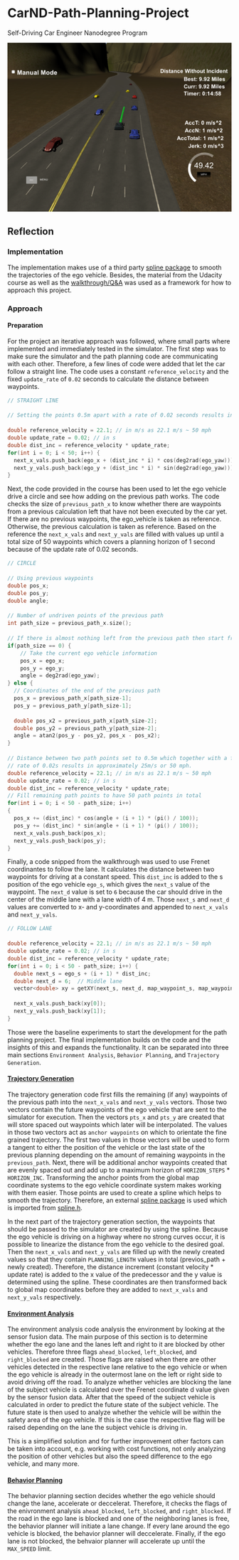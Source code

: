 # CarND-Path-Planning-Project
Self-Driving Car Engineer Nanodegree Program

![Project_Image](./images/collision_free_driving_1.PNG)

## Reflection

### Implementation
The implementation makes use of a third party [spline package](http://kluge.in-chemnitz.de/opensource/spline/) to smooth the trajectories of the ego vehicle. Besides, the material from the Udacity course as well as the [walkthrough/Q&A](https://www.youtube.com/watch?v=7sI3VHFPP0w) was used as a framework for how to approach this project.

### Approach

#### Preparation
For the project an iterative approach was followed, where small parts where implemented and immediately tested in the simulator. The first step was to make sure the simulator and the path planning code are communicating with each other. Therefore, a few lines of code were added that let the car follow a straight line. The code uses a constant `reference_velocity` and the fixed `update_rate` of `0.02` seconds to calculate the distance between waypoints.

```c++
// STRAIGHT LINE

// Setting the points 0.5m apart with a rate of 0.02 seconds results in approximateley 25m/s which is approximately 50mph 

double reference_velocity = 22.1; // in m/s as 22.1 m/s ~ 50 mph
double update_rate = 0.02; // in s
double dist_inc = reference_velocity * update_rate;
for(int i = 0; i < 50; i++) {
  next_x_vals.push_back(ego_x + (dist_inc * i) * cos(deg2rad(ego_yaw)));
  next_y_vals.push_back(ego_y + (dist_inc * i) * sin(deg2rad(ego_yaw)));
}
```

Next, the code provided in the course has been used to let the ego vehicle drive a circle and see how adding on the previous path works. The code checks the size of `previous_path_x` to know whether there are waypoints from a previous calculation left that have not been executed by the car yet. If there are no previous waypoints, the ego_vehicle is taken as reference. Otherwise, the previous calculation is taken as reference. Based on the reference the `next_x_vals` and `next_y_vals` are filled with values up until a total size of 50 waypoints which covers a planning horizon of 1 second because of the update rate of 0.02 seconds. 

```c++
// CIRCLE

// Using previous waypoints
double pos_x;
double pos_y;
double angle;

// Number of undriven points of the previous path
int path_size = previous_path_x.size();

// If there is almost nothing left from the previous path then start from scratch
if(path_size == 0) {
    // Take the current ego vehicle information
    pos_x = ego_x;
    pos_y = ego_y;
    angle = deg2rad(ego_yaw);
} else {
  // Coordinates of the end of the previous path
  pos_x = previous_path_x[path_size-1];
  pos_y = previous_path_y[path_size-1];

  double pos_x2 = previous_path_x[path_size-2];
  double pos_y2 = previous_path_y[path_size-2];
  angle = atan2(pos_y - pos_y2, pos_x - pos_x2);
}

// Distance between two path points set to 0.5m which together with a frame 
// rate of 0.02s results in approximately 25m/s or 50 mph.
double reference_velocity = 22.1; // in m/s as 22.1 m/s ~ 50 mph
double update_rate = 0.02; // in s
double dist_inc = reference_velocity * update_rate;
// Fill remaining path points to have 50 path points in total
for(int i = 0; i < 50 - path_size; i++)
{    
  pos_x += (dist_inc) * cos(angle + (i + 1) * (pi() / 100));
  pos_y += (dist_inc) * sin(angle + (i + 1) * (pi() / 100));
  next_x_vals.push_back(pos_x);
  next_y_vals.push_back(pos_y);
}
```

Finally, a code snipped from the walkthrough was used to use Frenet coordinantes to follow the lane. It calculates the distance between two waypoints for driving at a constant speed. This `dist_inc` is added to the s position of the ego vehicle `ego_s`, which gives the `next_s` value of the waypoint. The `next_d` value is set to `6` because the car should drive in the center of the middle lane with a lane width of 4 m. Those `next_s` and `next_d` values are converted to x- and y-coordinates and appended to `next_x_vals` and `next_y_vals`.

```c++
// FOLLOW LANE

double reference_velocity = 22.1; // in m/s as 22.1 m/s ~ 50 mph
double update_rate = 0.02; // in s
double dist_inc = reference_velocity * update_rate;
for(int i = 0; i < 50 - path_size; i++) {
  double next_s = ego_s + (i + 1) * dist_inc;
  double next_d = 6;  // Middle lane
  vector<double> xy = getXY(next_s, next_d, map_waypoint_s, map_waypoints_x, map_waypoints_y);

  next_x_vals.push_back(xy[0]);
  next_y_vals.push_back(xy[1]);
}
```

Those were the baseline experiments to start the development for the path planning project. The final implementation builds on the code and the insights of this and expands the functionality. It can be separated into three main sections `Environment Analysis`, `Behavior Planning`, and `Trajectory Generation`.

#### [Trajectory Generation](./src/main.cpp#L372)

The trajectory generation code first fills the remaining (if any) waypoints of the previous path into the `next_x_vals` and `next_y_vals` vectors. Those two vectors contain the future waypoints of the ego vehicle that are sent to the simulator for execution. Then the vectors `pts_x` and `pts_y` are created that will store spaced out waypoints which later will be interpolated. The values in those two vectors act as `anchor waypoints` on which to orientate the fine grained trajectory. The first two values in those vectors will be used to form a tangent to either the position of the vehicle or the last state of the previous planning depending on the amount of remaining waypoints in the `previous_path`. Next, there will be additional anchor waypoints created that are evenly spaced out and add up to a maximum horizon of `HORIZON_STEPS` * `HORIZON_INC`. Transforming the anchor points from the global map coordinate systems to the ego vehicle coordinate system makes working with them easier. Those points are used to create a spline which helps to smooth the trajectory. Therefore, an external [spline package](http://kluge.in-chemnitz.de/opensource/spline/) is used which is imported from [spline.h](./src/spline.h).

In the next part of the trajectory generation section, the waypoints  that should be passed to the simulator are created by using the spline. Because the ego vehicle is driving on a highway where no strong curves occur, it is possible to linearize the distance from the ego vehicle to the desired goal. Then the `next_x_vals` and `next_y_vals` are filled up with the newly created values so that they contain `PLANNING_LENGTH` values in total (previos_path + newly created). Therefore, the distance increment (constant velocity * update rate) is added to the x value of the predecessor and the y value is determined using the spline. These coordinates are then transformed back to global map coordinates before they are added to `next_x_vals` and `next_y_vals` respectively.

#### [Environment Analysis](./src/main.cpp#L305)

The environment analysis code analysis the environment by looking at the sensor fusion data. The main purpose of this section is to determine whether the ego lane and the lanes left and right to it are blocked by other vehicles. Therefore three flags `ahead_blocked`, `left_blocked`, and `right_blocked` are created. Those flags are raised when there are other vehicles detected in the respective lane relative to the ego vehicle or when the ego vehicle is already in the outermost lane on the left or right side to avoid driving off the road. To analyze whether vehicles are blocking the lane of the subject vehicle is calculated over the Frenet coordinate d value given by the sensor fusion data. After that the speed of the subject vehicle is calculated in order to predict the future state of the subject vehicle. The future state is then used to analyze whether the vehicle will be within the safety area of the ego vehicle. If this is the case the respective flag will be raised depending on the lane the subject vehicle is driving in.

This is a simplified solution and for further improvement other factors can be taken into account, e.g. working with cost functions, not only analyzing the position of other vehicles but also the speed difference to the ego vehicle, and many more.

#### [Behavior Planning](./src/main.cpp#L351)

The behavior planning section decides whether the ego vehicle should change the lane, accelerate or deccelerat. Therefore, it checks the flags of the enivronment analysis `ahead_blocked`, `left_blocked`, and `right_blocked`. If the road in the ego lane is blocked and one of the neighboring lanes is free, the behavior planner will initiate a lane change. If every lane around the ego vehicle is blocked, the behavior planner will deccelerate. Finally, if the ego lane is not blocked, the behvaior planner will accelerate up until the `MAX_SPEED` limit.
